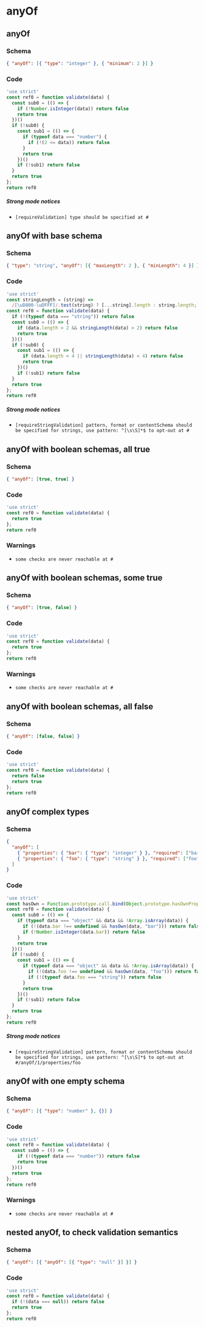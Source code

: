 # anyOf

## anyOf

### Schema

```json
{ "anyOf": [{ "type": "integer" }, { "minimum": 2 }] }
```

### Code

```js
'use strict'
const ref0 = function validate(data) {
  const sub0 = (() => {
    if (!Number.isInteger(data)) return false
    return true
  })()
  if (!sub0) {
    const sub1 = (() => {
      if (typeof data === "number") {
        if (!(2 <= data)) return false
      }
      return true
    })()
    if (!sub1) return false
  }
  return true
};
return ref0
```

##### Strong mode notices

 * `[requireValidation] type should be specified at #`


## anyOf with base schema

### Schema

```json
{ "type": "string", "anyOf": [{ "maxLength": 2 }, { "minLength": 4 }] }
```

### Code

```js
'use strict'
const stringLength = (string) =>
  /[\uD800-\uDFFF]/.test(string) ? [...string].length : string.length;
const ref0 = function validate(data) {
  if (!(typeof data === "string")) return false
  const sub0 = (() => {
    if (data.length > 2 && stringLength(data) > 2) return false
    return true
  })()
  if (!sub0) {
    const sub1 = (() => {
      if (data.length < 4 || stringLength(data) < 4) return false
      return true
    })()
    if (!sub1) return false
  }
  return true
};
return ref0
```

##### Strong mode notices

 * `[requireStringValidation] pattern, format or contentSchema should be specified for strings, use pattern: ^[\s\S]*$ to opt-out at #`


## anyOf with boolean schemas, all true

### Schema

```json
{ "anyOf": [true, true] }
```

### Code

```js
'use strict'
const ref0 = function validate(data) {
  return true
};
return ref0
```

### Warnings

 * `some checks are never reachable at #`


## anyOf with boolean schemas, some true

### Schema

```json
{ "anyOf": [true, false] }
```

### Code

```js
'use strict'
const ref0 = function validate(data) {
  return true
};
return ref0
```

### Warnings

 * `some checks are never reachable at #`


## anyOf with boolean schemas, all false

### Schema

```json
{ "anyOf": [false, false] }
```

### Code

```js
'use strict'
const ref0 = function validate(data) {
  return false
  return true
};
return ref0
```


## anyOf complex types

### Schema

```json
{
  "anyOf": [
    { "properties": { "bar": { "type": "integer" } }, "required": ["bar"] },
    { "properties": { "foo": { "type": "string" } }, "required": ["foo"] }
  ]
}
```

### Code

```js
'use strict'
const hasOwn = Function.prototype.call.bind(Object.prototype.hasOwnProperty);
const ref0 = function validate(data) {
  const sub0 = (() => {
    if (typeof data === "object" && data && !Array.isArray(data)) {
      if (!(data.bar !== undefined && hasOwn(data, "bar"))) return false
      if (!Number.isInteger(data.bar)) return false
    }
    return true
  })()
  if (!sub0) {
    const sub1 = (() => {
      if (typeof data === "object" && data && !Array.isArray(data)) {
        if (!(data.foo !== undefined && hasOwn(data, "foo"))) return false
        if (!(typeof data.foo === "string")) return false
      }
      return true
    })()
    if (!sub1) return false
  }
  return true
};
return ref0
```

##### Strong mode notices

 * `[requireStringValidation] pattern, format or contentSchema should be specified for strings, use pattern: ^[\s\S]*$ to opt-out at #/anyOf/1/properties/foo`


## anyOf with one empty schema

### Schema

```json
{ "anyOf": [{ "type": "number" }, {}] }
```

### Code

```js
'use strict'
const ref0 = function validate(data) {
  const sub0 = (() => {
    if (!(typeof data === "number")) return false
    return true
  })()
  return true
};
return ref0
```

### Warnings

 * `some checks are never reachable at #`


## nested anyOf, to check validation semantics

### Schema

```json
{ "anyOf": [{ "anyOf": [{ "type": "null" }] }] }
```

### Code

```js
'use strict'
const ref0 = function validate(data) {
  if (!(data === null)) return false
  return true
};
return ref0
```


